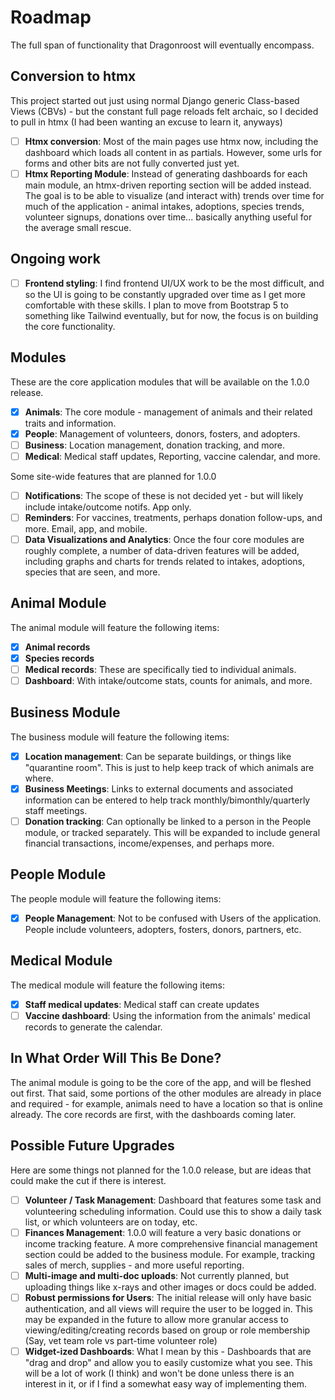 # Roadmap

The full span of functionality that Dragonroost will eventually encompass.

## Conversion to htmx

This project started out just using normal Django generic Class-based Views (CBVs) - but the constant full page reloads felt archaic, so I decided to pull in htmx (I had been wanting an excuse to learn it, anyways)

- [ ] **Htmx conversion**: Most of the main pages use htmx now, including the dashboard which loads all content in as partials. However, some urls for forms and other bits are not fully converted just yet.
- [ ] **Htmx Reporting Module**: Instead of generating dashboards for each main module, an htmx-driven reporting section will be added instead. The goal is to be able to visualize (and interact with) trends over time for much of the application - animal intakes, adoptions, species trends, volunteer signups, donations over time... basically anything useful for the average small rescue.

## Ongoing work

- [ ] **Frontend styling**: I find frontend UI/UX work to be the most difficult, and so the UI is going to be constantly upgraded over time as I get more comfortable with these skills. I plan to move from Bootstrap 5 to something like Tailwind eventually, but for now, the focus is on building the core functionality.

## Modules

These are the core application modules that will be available on the 1.0.0 release.

- [X] **Animals**: The core module - management of animals and their related traits and information.
- [X] **People**: Management of volunteers, donors, fosters, and adopters.
- [ ] **Business**: Location management, donation tracking, and more.
- [ ] **Medical**: Medical staff updates, Reporting, vaccine calendar, and more.

Some site-wide features that are planned for 1.0.0

- [ ] **Notifications**: The scope of these is not decided yet - but will likely include intake/outcome notifs. App only.
- [ ] **Reminders**: For vaccines, treatments, perhaps donation follow-ups, and more. Email, app, and mobile.
- [ ] **Data Visualizations and Analytics**: Once the four core modules are roughly complete, a number of data-driven features will be added, including graphs and charts for trends related to intakes, adoptions, species that are seen, and more.

## Animal Module

The animal module will feature the following items:

- [X] **Animal records**
- [X] **Species records**
- [ ] **Medical records**: These are specifically tied to individual animals.
- [ ] **Dashboard**: With intake/outcome stats, counts for animals, and more.

## Business Module

The business module will feature the following items:

- [X] **Location management**: Can be separate buildings, or things like "quarantine room". This is just to help keep track of which animals are where.
- [X] **Business Meetings**: Links to external documents and associated information can be entered to help track monthly/bimonthly/quarterly staff meetings.
- [ ] **Donation tracking**: Can optionally be linked to a person in the People module, or tracked separately. This will be expanded to include general financial transactions, income/expenses, and perhaps more.

## People Module

The people module will feature the following items:

- [X] **People Management**: Not to be confused with Users of the application.  People include volunteers, adopters, fosters, donors, partners, etc.

## Medical Module

The medical module will feature the following items:

- [X] **Staff medical updates**: Medical staff can create updates
- [ ] **Vaccine dashboard**: Using the information from the animals' medical records to generate the calendar.

## In What Order Will This Be Done?

The animal module is going to be the core of the app, and will be fleshed out first.  That said, some portions of the other modules are already in place and required - for example, animals need to have a location so that is online already. The core records are first, with the dashboards coming later.

## Possible Future Upgrades

Here are some things not planned for the 1.0.0 release, but are ideas that could make the cut if there is interest.

- [ ] **Volunteer / Task Management**: Dashboard that features some task and volunteering scheduling information. Could use this to show a daily task list, or which volunteers are on today, etc.
- [ ] **Finances Management**: 1.0.0 will feature a very basic donations or income tracking feature.  A more comprehensive financial management section could be added to the business module. For example, tracking sales of merch, supplies - and more useful reporting.
- [ ] **Multi-image and multi-doc uploads**: Not currently planned, but uploading things like x-rays and other images or docs could be added.
- [ ] **Robust permissions for Users**: The initial release will only have basic authentication, and all views will require the user to be logged in.  This may be expanded in the future to allow more granular access to viewing/editing/creating records based on group or role membership (Say, vet team role vs part-time volunteer role)
- [ ] **Widget-ized Dashboards**: What I mean by this - Dashboards that are "drag and drop" and allow you to easily customize what you see.  This will be a lot of work (I think) and won't be done unless there is an interest in it, or if I find a somewhat easy way of implementing them.

